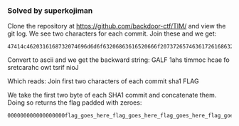 ### Solved by superkojiman

Clone the repository at https://github.com/backdoor-ctf/TIM/ and view the git log. We see two characters for each commit. Join these and we get:

```
47414c4620316168732074696d6d6f63206863616520666f2073726574636172616863206f7774207473726966206e696f4a 
```
 
Convert to ascii and we get the backward string: GALF 1ahs timmoc hcae fo sretcarahc owt tsrif nioJ 
 
Which reads: Join first two characters of each commit sha1 FLAG 

We take the first two byte of each SHA1 commit and concatenate them. Doing so returns the flag padded with zeroes:

```
000000000000000000flag_goes_here_flag_goes_here_flag_goes_here_flag_goes_here_flag000000000000000000d4
```
